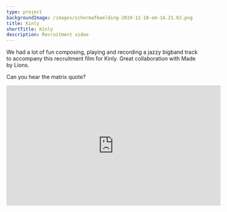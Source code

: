 ```yaml
---
type: project
backgroundImage: /images/schermafbeelding-2019-11-18-om-14.21.02.png
title: Kinly
shortTitle: Kinly
description: Recruitment video
---
```

We had a lot of fun composing, playing and recording a jazzy bigband track to accompany this recruitment film for Kinly. Great collaboration with Made by Lions. 

Can you hear the matrix quote? 

<iframe width="560" height="315" src="https://www.youtube.com/embed/gfjbgep4_98" frameborder="0" allow="accelerometer; autoplay; encrypted-media; gyroscope; picture-in-picture" allowfullscreen></iframe>

